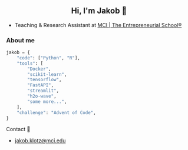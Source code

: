 <h2 align=center> Hi, I'm Jakob 👋</h2>

- Teaching & Research Assistant at
[MCI | The Entrepreneurial School®](https://www.mci.edu/)

### About me

````python
jakob = {
    "code": ["Python", "R"],
    "tools": [
        "Docker",
        "scikit-learn",
        "tensorflow",
        "FastAPI",
        "streamlit",
        "h2o-wave",
        "some more...",
    ],
    "challenge": "Advent of Code",
}
````

Contact 📧

- [jakob.klotz@mci.edu](mailto:jakob.klotz@mci.edu)
